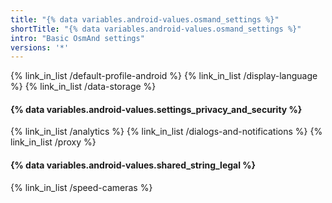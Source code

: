 ```yaml
---
title: "{% data variables.android-values.osmand_settings %}"
shortTitle: "{% data variables.android-values.osmand_settings %}"
intro: "Basic OsmAnd settings"
versions: '*'
---
```


{% link_in_list /default-profile-android %}
{% link_in_list /display-language %}
{% link_in_list /data-storage %}

#### {% data variables.android-values.settings_privacy_and_security %}
{% link_in_list /analytics %}
{% link_in_list /dialogs-and-notifications %}
{% link_in_list /proxy %}

#### {% data variables.android-values.shared_string_legal %}
{% link_in_list /speed-cameras %}
